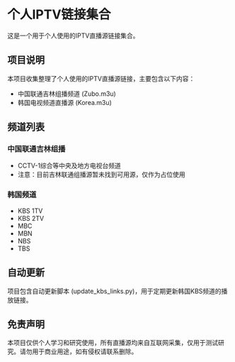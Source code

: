 # 个人IPTV链接集合

这是一个用于个人使用的IPTV直播源链接集合。

## 项目说明

本项目收集整理了个人使用的IPTV直播源链接，主要包含以下内容：

- 中国联通吉林组播频道 (Zubo.m3u)
- 韩国电视频道直播源 (Korea.m3u)

## 频道列表

### 中国联通吉林组播
- CCTV-1综合等中央及地方电视台频道
- 注意：目前吉林联通组播源暂未找到可用源，仅作为占位使用

### 韩国频道
- KBS 1TV
- KBS 2TV
- MBC
- MBN
- NBS
- TBS

## 自动更新

项目包含自动更新脚本 (update_kbs_links.py)，用于定期更新韩国KBS频道的播放链接。

## 免责声明

本项目仅供个人学习和研究使用，所有直播源均来自互联网采集，仅用于测试研究。请勿用于商业用途，如有侵权请联系删除。